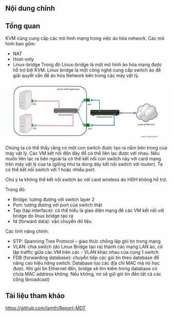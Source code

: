 ## Nội dung chính


## Tổng quan

KVM cũng cung cấp các mô hình mạng trong việc ảo hóa network. Các mô hình bao gồm:

- NAT
- Host-only
- Linux-bridge
Trong đó Linux-bridge là một mô hình ảo hóa mạng được hỗ trợ bởi KVM. Linux bridge là một công nghệ cung cấp switch ảo để giải quyết vấn đề ảo hóa Network bên trong các máy vật lý.

<p align="center">
 <img src="../Images/linux-bridge.png" width="">
</p>

Chúng ta có thể thấy rằng có một con switch được tạo ra nằm bên trong của máy vật lý. Các VM kết nối đến đây để có thể liên lạc được với nhau. Nếu muốn liên lạc ra bên ngoài ta có thể kết nối con switch này với card mạng trên máy vật lý của ta (giống như ta dùng dây kết nối switch với router). Ta có thể kết nối switch với 1 hoặc nhiều port.

Chú ý ta không thể kết nối switch ảo với card wireless do HĐH không hỗ trợ.

Trong đó:

- Bridge: tương đương với switch layer 2
- Port: tương đương với port của switch thật
- Tap (tap interface): có thể hiểu là giao diện mạng để các VM kết nối với bridge do linux bridge tạo ra
- fd (forward data): vận chuyển dữ liệu

Các tính năng chính:

- STP: Spanning Tree Protocol – giao thức chống lặp gói tin trong mạng
- VLAN: chia switch (do Linux Bridge tạo ra) thành các mạng LAN ảo, cô lập traffic giữa các VM trên các - VLAN khác nhau của cùng 1 switch
- FDB (forwarding database): chuyển tiếp các gói tin theo database để nâng cao hiệu năng switch. Database lưu các địa chỉ MAC mà nó học được. Khi gói tin Ethernet đến, bridge sẽ tìm kiếm trong database có chứa MAC address không. Nếu không, nó sẽ gửi gói tin đến tất cả các cổng (broadcast)


## Tài liệu tham khảo

<https://github.com/lamth/Report-MDT>
